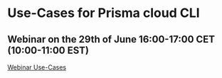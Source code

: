 # Use-Cases for Prisma cloud CLI

## Webinar on the 29th of June 16:00-17:00 CET (10:00-11:00 EST)

[Webinar Use-Cases](./june-2022.md)